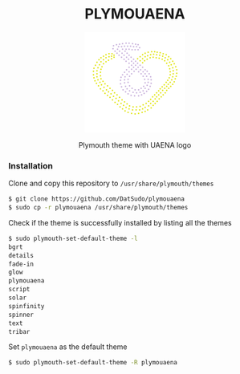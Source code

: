 <div align="center">
    <h1>PLYMOUAENA</h1>
    <img src="animation/animation-0087.png" alt="uaena logo">
    <p>Plymouth theme with UAENA logo</p>
</div>

### Installation

Clone and copy this repository to `/usr/share/plymouth/themes`

```bash
$ git clone https://github.com/DatSudo/plymouaena
$ sudo cp -r plymouaena /usr/share/plymouth/themes
```

Check if the theme is successfully installed by listing all the themes

```bash
$ sudo plymouth-set-default-theme -l
bgrt
details
fade-in
glow
plymouaena
script
solar
spinfinity
spinner
text
tribar
```

Set `plymouaena` as the default theme

```bash
$ sudo plymouth-set-default-theme -R plymouaena
```

